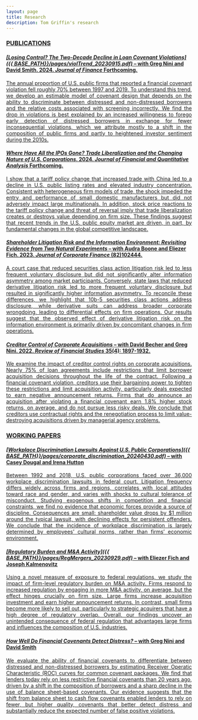 ```yaml
---
layout: page
title: Research
description: Tom Griffin's research
---
```


### <u>PUBLICATIONS<u>

#### *[Losing Control? The Two-Decade Decline in Loan Covenant Violations]({{ BASE_PATH}}/pages/violTrend_20230915.pdf)* – with <a href="https://sites.google.com/view/gregnini/home">Greg Nini</a> and <a href="https://www.commerce.virginia.edu/faculty/smith">David Smith</a>. 2024. <b><i>Journal of Finance</i></b> Forthcoming.
<div align="justify"> 
The annual proportion of U.S. public firms that reported a financial covenant violation fell roughly 70% between 1997 and 2019. To understand this trend, we develop an estimable model of covenant design that depends on the ability to discriminate between distressed and non-distressed borrowers and the relative costs associated with screening incorrectly. We find the drop in violations is best explained by an increased willingness to forego early detection of distressed borrowers in exchange for fewer inconsequential violations, which we attribute mostly to a shift in the composition of public firms and partly to heightened investor sentiment during the 2010s.
</div>

#### *<a href="https://doi.org/10.1017/S0022109023001424">Where Have All the IPOs Gone? Trade Liberalization and the Changing Nature of U.S. Corporations</a>*. 2024. <b><i>Journal of Financial and Quantitative Analysis</i></b> Forthcoming.
<div align="justify"> 
I show that a tariff policy change that increased trade with China led to a decline in U.S. public listing rates and elevated industry concentration. Consistent with heterogeneous firm models of trade, the shock impeded the entry and performance of small domestic manufacturers but did not adversely impact large multinationals. In addition, stock price reactions to the tariff policy change and threat of reversal imply that trade liberalization creates or destroys value depending on firm size. These findings suggest that recent trends in the U.S. public equity market are driven, in part, by fundamental changes in the global competitive landscape.
</div>

#### *<a href="https://authors.elsevier.com/sd/article/S0929-1199(23)00093-7">Shareholder Litigation Risk and the Information Environment: Revisiting Evidence from Two Natural Experiments</a>* – with <a href="https://sites.google.com/site/audralboone/home?authuser=0">Audra Boone</a> and <a href="https://www.lebow.drexel.edu/people/eliezerfich">Eliezer Fich</a>. 2023. <b><i>Journal of Corporate Finance</i></b> (82)102444.
<div align="justify"> 
A court case that reduced securities class action litigation risk led to less frequent voluntary disclosure but did not significantly alter information asymmetry among market participants. Conversely, state laws that reduced derivative litigation risk led to more frequent voluntary disclosure but resulted in significantly higher information asymmetry. To reconcile these differences, we highlight that 10b-5 securities class actions address disclosure, while derivative suits can address broader corporate wrongdoing, leading to differential effects on firm operations. Our results suggest that the observed effect of derivative litigation risk on the information environment is primarily driven by concomitant changes in firm operations.
</div>

#### *<a href="https://academic.oup.com/rfs/article/35/4/1897/6311283?guestAccessKey=6bc7321f-c9c8-46eb-ae3c-4d2f359635f0">Creditor Control of Corporate Acquisitions</a>* – with <a href="https://www.lebow.drexel.edu/people/davidbecher">David Becher</a> and <a href="https://sites.google.com/view/gregnini/home">Greg Nini</a>. 2022. <b><i>Review of Financial Studies</i></b> 35(4): 1897-1932.
<div align="justify"> 
We examine the impact of creditor control rights on corporate acquisitions. Nearly 75% of loan agreements include restrictions that limit borrower acquisition decisions throughout the life of the contract. Following a financial covenant violation, creditors use their bargaining power to tighten these restrictions and limit acquisition activity, particularly deals expected to earn negative announcement returns. Firms that do announce an acquisition after violating a financial covenant earn 1.8% higher stock returns, on average, and do not pursue less risky deals. We conclude that creditors use contractual rights and the renegotiation process to limit value-destroying acquisitions driven by managerial agency problems.
</div>

### <u>WORKING PAPERS<u>

#### *[Workplace Discrimination Lawsuits Against U.S. Public Corporations]({{ BASE_PATH}}/pages/corporate_discrimination_20240430.pdf)* – with <a href="https://business.fsu.edu/person/casey-dougal">Casey Dougal</a> and <a href="https://business.fsu.edu/person/irena-hutton">Irena Hutton</a>
<div align="justify"> 
Between 1992 and 2018, U.S. public corporations faced over 36,000 workplace discrimination lawsuits in federal court. Litigation frequency differs widely across firms and regions, correlates with local attitudes toward race and gender, and varies with shocks to cultural tolerance of misconduct. Studying exogenous shifts in competition and financial constraints, we find no evidence that economic forces provide a source of discipline. Consequences are small: shareholder value drops by $1 million around the typical lawsuit, with declining effects for persistent offenders. We conclude that the incidence of workplace discrimination is largely determined by employees’ cultural norms, rather than firms’ economic environment.
</div>

#### *[Regulatory Burden and M&A Activity]({{ BASE_PATH}}/pages/RegMergers_20230929.pdf)* – with <a href="https://www.lebow.drexel.edu/people/eliezerfich">Eliezer Fich</a> and <a href="https://sites.google.com/view/jkalmenovitz/home">Joseph Kalmenovitz</a>
<div align="justify"> 
Using a novel measure of exposure to federal regulations, we study the impact of firm-level regulatory burden on M&A activity. Firms respond to increased regulation by engaging in more M&A activity, on average, but the effect hinges crucially on firm size. Large firms increase acquisition investment and earn higher announcement returns. In contrast, small firms become more likely to sell out, particularly to strategic acquirers that have a high degree of regulatory overlap. Overall, our findings uncover an unintended consequence of federal regulation that advantages large firms and influences the composition of U.S. industries.
</div>
 
#### *How Well Do Financial Covenants Detect Distress?* – with <a href="https://sites.google.com/view/gregnini/home">Greg Nini</a> and <a href="https://www.commerce.virginia.edu/faculty/smith">David Smith</a>
<div align="justify"> 
We evaluate the ability of financial covenants to differentiate between distressed and non-distressed borrowers by estimating Receiver Operatic Characteristic (ROC) curves for common covenant packages. We find that lenders today rely on less restrictive financial covenants than 20 years ago, driven by a shift in the composition of borrowers and a sharp decline in the use of balance sheet-based covenants. Our evidence suggests that the shift from balance sheet to cash flow covenants enabled lenders to rely on fewer, but higher quality, covenants that better detect distress and substantially reduce the expected number of false positive violations.
</div>

<!-- Note: this is how to write a comment in HTML. Everything in here won't show up on your webpage.-->

<!--
To increase the size of the title, use fewer # in front of the paper title.
To decrease the size of the title, use more #. 
To remove the italics, remove the * before and after the description
To remove the underline from the title, remove the <u> tags (<u> and </u>)
-->
